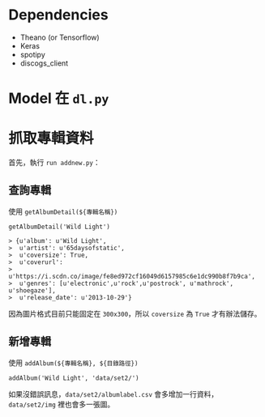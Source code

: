 # Dependencies
 - Theano (or Tensorflow)
 - Keras
 - spotipy
 - discogs_client

# Model 在 `dl.py`
# 抓取專輯資料

首先，執行 `run addnew.py`：
## 查詢專輯
使用 `getAlbumDetail(${專輯名稱})`

    getAlbumDetail('Wild Light')

    > {u'album': u'Wild Light',
    >  u'artist': u'65daysofstatic',
    >  u'coversize': True,
    >  u'coverurl':
    >  u'https://i.scdn.co/image/fe8ed972cf16049d6157985c6e1dc990b8f7b9ca',
    >  u'genres': [u'electronic',u'rock',u'postrock', u'mathrock', u'shoegaze'],
    >  u'release_date': u'2013-10-29'}
因為圖片格式目前只能固定在 `300x300`，所以 `coversize` 為 `True` 才有辦法儲存。

## 新增專輯
使用 `addAlbum(${專輯名稱}, ${目錄路徑})`

    addAlbum('Wild Light', 'data/set2/')
如果沒錯誤訊息，`data/set2/albumlabel.csv` 會多增加一行資料，`data/set2/img` 裡也會多一張圖。

